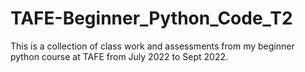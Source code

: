 # TAFE-Beginner_Python_Code_T2
This is a collection of class work and assessments from my beginner python course at TAFE from July 2022 to Sept 2022.
